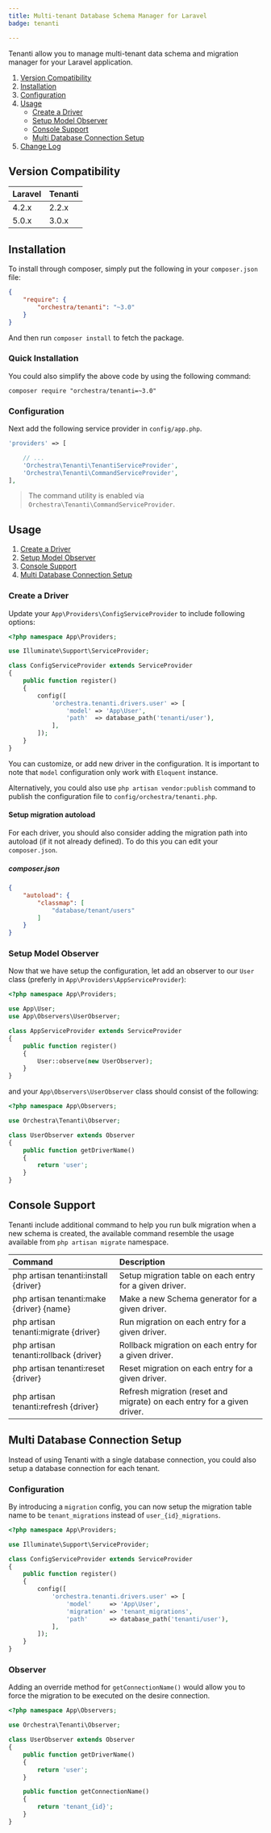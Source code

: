 ```yaml
---
title: Multi-tenant Database Schema Manager for Laravel
badge: tenanti

---
```


Tenanti allow you to manage multi-tenant data schema and migration manager for your Laravel application.

1. [Version Compatibility](#compatibility)
2. [Installation](#installation)
3. [Configuration](#configuration)
4. [Usage](#usage)
   - [Create a Driver](#create-a-driver)
   - [Setup Model Observer](#setup-model-observer)
   - [Console Support](#console-support)
   - [Multi Database Connection Setup](#multi-database-connection-setup)
5. [Change Log]({doc-url}/components/tenanti/changes#v3-0)

<a name="compatibility"></a>
## Version Compatibility

Laravel  | Tenanti
:--------|:---------
 4.2.x   | 2.2.x
 5.0.x   | 3.0.x

<a name="installation"></a>
## Installation

To install through composer, simply put the following in your `composer.json` file:

```json
{
    "require": {
        "orchestra/tenanti": "~3.0"
    }
}
```

And then run `composer install` to fetch the package.

<a name="quick-installation"></a>
### Quick Installation

You could also simplify the above code by using the following command:

    composer require "orchestra/tenanti=~3.0"

<a name="configuration"></a>
### Configuration

Next add the following service provider in `config/app.php`.

```php
'providers' => [

    // ...
    'Orchestra\Tenanti\TenantiServiceProvider',
    'Orchestra\Tenanti\CommandServiceProvider',
],
```

> The command utility is enabled via `Orchestra\Tenanti\CommandServiceProvider`.

<a name="usage"></a>
## Usage

1. [Create a Driver](#create-a-driver)
2. [Setup Model Observer](#setup-model-observer)
3. [Console Support](#console-support)
4. [Multi Database Connection Setup](#multi-database-connection-setup)

<a name="create-a-driver"></a>
### Create a Driver

Update your `App\Providers\ConfigServiceProvider` to include following options:

```php
<?php namespace App\Providers;

use Illuminate\Support\ServiceProvider;

class ConfigServiceProvider extends ServiceProvider
{
    public function register()
    {
        config([
            'orchestra.tenanti.drivers.user' => [
                'model' => 'App\User',
                'path'  => database_path('tenanti/user'),
            ],
        ]);
    }
}
```

You can customize, or add new driver in the configuration. It is important to note that `model` configuration only work with `Eloquent` instance.

Alternatively, you could also use `php artisan vendor:publish` command to publish the configuration file to `config/orchestra/tenanti.php`.

#### Setup migration autoload

For each driver, you should also consider adding the migration path into autoload (if it not already defined). To do this you can edit your `composer.json`.

##### composer.json

```json
{
    "autoload": {
        "classmap": [
            "database/tenant/users"
        ]
    }
}
```

<a name="setup-model-observer"></a>
### Setup Model Observer

Now that we have setup the configuration, let add an observer to our `User` class (preferly in `App\Providers\AppServiceProvider`):

```php
<?php namespace App\Providers;

use App\User;
use App\Observers\UserObserver;

class AppServiceProvider extends ServiceProvider
{
    public function register()
    {
        User::observe(new UserObserver);
    }
}
```

and your `App\Observers\UserObserver` class should consist of the following:

```php
<?php namespace App\Observers;

use Orchestra\Tenanti\Observer;

class UserObserver extends Observer
{
    public function getDriverName()
    {
        return 'user';
    }
}
```

<a name="console-support"></a>
## Console Support

Tenanti include additional command to help you run bulk migration when a new schema is created, the available command resemble the usage available from `php artisan migrate` namespace.

Command                                    | Description
:------------------------------------------|:---------------------
 php artisan tenanti:install {driver}      | Setup migration table on each entry for a given driver.
 php artisan tenanti:make {driver} {name}  | Make a new Schema generator for a given driver.
 php artisan tenanti:migrate {driver}      | Run migration on each entry for a given driver.
 php artisan tenanti:rollback {driver}     | Rollback migration on each entry for a given driver.
 php artisan tenanti:reset {driver}        | Reset migration on each entry for a given driver.
 php artisan tenanti:refresh {driver}      | Refresh migration (reset and migrate) on each entry for a given driver.

<a name="multi-database-connection-setup"></a>
## Multi Database Connection Setup

Instead of using Tenanti with a single database connection, you could also setup a database connection for each tenant.

### Configuration

By introducing a `migration` config, you can now setup the migration table name to be `tenant_migrations` instead of `user_{id}_migrations`.

```php
<?php namespace App\Providers;

use Illuminate\Support\ServiceProvider;

class ConfigServiceProvider extends ServiceProvider
{
    public function register()
    {
        config([
            'orchestra.tenanti.drivers.user' => [
                'model'     => 'App\User',
                'migration' => 'tenant_migrations',
                'path'      => database_path('tenanti/user'),
            ],
        ]);
    }
}
```

### Observer

Adding an override method for `getConnectionName()` would allow you to force the migration to be executed on the desire connection.

```php
<?php namespace App\Observers;

use Orchestra\Tenanti\Observer;

class UserObserver extends Observer
{
    public function getDriverName()
    {
        return 'user';
    }

    public function getConnectionName()
    {
        return 'tenant_{id}';
    }
}
```
